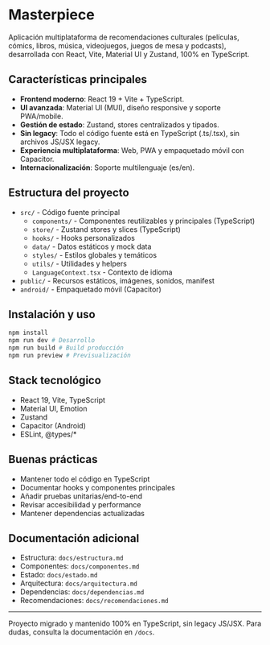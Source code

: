 # Masterpiece

Aplicación multiplataforma de recomendaciones culturales (películas, cómics, libros, música, videojuegos, juegos de mesa y podcasts), desarrollada con React, Vite, Material UI y Zustand, 100% en TypeScript.

## Características principales
- **Frontend moderno**: React 19 + Vite + TypeScript.
- **UI avanzada**: Material UI (MUI), diseño responsive y soporte PWA/mobile.
- **Gestión de estado**: Zustand, stores centralizados y tipados.
- **Sin legacy**: Todo el código fuente está en TypeScript (.ts/.tsx), sin archivos JS/JSX legacy.
- **Experiencia multiplataforma**: Web, PWA y empaquetado móvil con Capacitor.
- **Internacionalización**: Soporte multilenguaje (es/en).

## Estructura del proyecto
- `src/` - Código fuente principal
  - `components/` - Componentes reutilizables y principales (TypeScript)
  - `store/` - Zustand stores y slices (TypeScript)
  - `hooks/` - Hooks personalizados
  - `data/` - Datos estáticos y mock data
  - `styles/` - Estilos globales y temáticos
  - `utils/` - Utilidades y helpers
  - `LanguageContext.tsx` - Contexto de idioma
- `public/` - Recursos estáticos, imágenes, sonidos, manifest
- `android/` - Empaquetado móvil (Capacitor)

## Instalación y uso
```bash
npm install
npm run dev # Desarrollo
npm run build # Build producción
npm run preview # Previsualización
```

## Stack tecnológico
- React 19, Vite, TypeScript
- Material UI, Emotion
- Zustand
- Capacitor (Android)
- ESLint, @types/*

## Buenas prácticas
- Mantener todo el código en TypeScript
- Documentar hooks y componentes principales
- Añadir pruebas unitarias/end-to-end
- Revisar accesibilidad y performance
- Mantener dependencias actualizadas

## Documentación adicional
- Estructura: `docs/estructura.md`
- Componentes: `docs/componentes.md`
- Estado: `docs/estado.md`
- Arquitectura: `docs/arquitectura.md`
- Dependencias: `docs/dependencias.md`
- Recomendaciones: `docs/recomendaciones.md`

---
Proyecto migrado y mantenido 100% en TypeScript, sin legacy JS/JSX. Para dudas, consulta la documentación en `/docs`. 